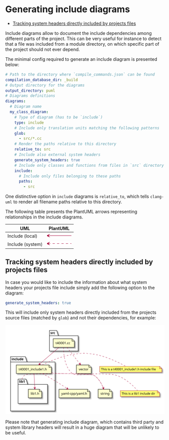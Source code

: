 # Generating include diagrams

<!-- toc -->

* [Tracking system headers directly included by projects files](#tracking-system-headers-directly-included-by-projects-files)

<!-- tocstop -->

Include diagrams allow to document the include dependencies among different parts of the project. This can be very useful
for instance to detect that a file was included from a module directory, on which specific part of the project
should not ever depend.

The minimal config required to generate an include diagram is presented below:
```yaml
# Path to the directory where `compile_commands.json` can be found
compilation_database_dir: _build
# Output directory for the diagrams
output_directory: puml
# Diagrams definitions
diagrams:
  # Diagram name
  my_class_diagram:
    # Type of diagram (has to be `include`)
    type: include
    # Include only translation units matching the following patterns
    glob:
      - src/*.cc
    # Render the paths relative to this directory
    relative_to: src
    # Include also external system headers
    generate_system_headers: true
    # Include only classes and functions from files in `src` directory
    include:
      # Include only files belonging to these paths
      paths:
        - src
```

One distinctive option in `include` diagrams is `relative_to`, which tells `clang-uml` to render all filename
paths relative to this directory.

The following table presents the PlantUML arrows representing relationships in the include diagrams.

| UML                                    | PlantUML   |
| ----                                   | ---        |
| Include (local)                        | ![association](img/puml_association.png) |
| Include (system)                       | ![dependency](img/puml_dependency.png) |

## Tracking system headers directly included by projects files

In case you would like to include the information about what system headers your projects file include simply add
the following option to the diagram:

```yaml
generate_system_headers: true
```

This will include only system headers directly included from the projects source files (matched by `glob`) and not
their dependencies, for example:

![t40001_include](./test_cases/t40001_include.svg)

Please note that generating include diagram, which contains third party and system library headers will result
in a huge diagram that will be unlikely to be useful.